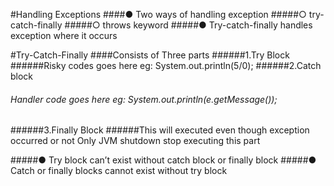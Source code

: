 #Handling Exceptions
####● Two ways of handling exception
#####○ try-catch-finally
#####○ throws keyword
#####● Try-catch-finally handles exception where it occurs



#Try-Catch-Finally
####Consists of Three parts
######1.Try Block
######Risky codes goes here eg: System.out.println(5/0);
######2.Catch block
######   Handler code goes here eg:  System.out.println(e.getMessage());
######3.Finally Block
######This will executed even though exception occurred or not Only JVM shutdown stop executing this part

#####● Try block can’t exist without catch block or finally block
#####● Catch or finally blocks cannot exist without try block